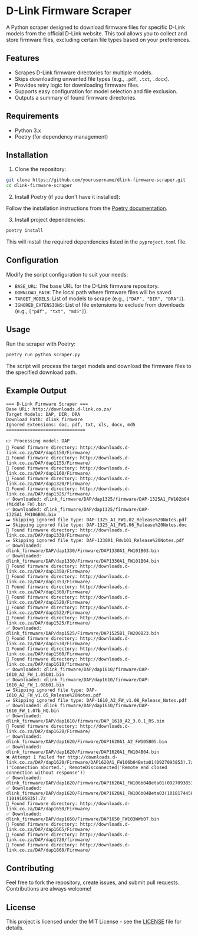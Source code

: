 
# D-Link Firmware Scraper

A Python scraper designed to download firmware files for specific D-Link models from the official D-Link website. This tool allows you to collect and store firmware files, excluding certain file types based on your preferences.

## Features

- Scrapes D-Link firmware directories for multiple models.
- Skips downloading unwanted file types (e.g., `.pdf`, `.txt`, `.docx`).
- Provides retry logic for downloading firmware files.
- Supports easy configuration for model selection and file exclusion.
- Outputs a summary of found firmware directories.

## Requirements

- Python 3.x
- Poetry (for dependency management)

## Installation

1. Clone the repository:

```bash
git clone https://github.com/yourusername/dlink-firmware-scraper.git
cd dlink-firmware-scraper
```

2. Install Poetry (if you don't have it installed):

Follow the installation instructions from the [Poetry documentation](https://python-poetry.org/docs/#installation).

3. Install project dependencies:

```bash
poetry install
```

This will install the required dependencies listed in the `pyproject.toml` file.

## Configuration

Modify the script configuration to suit your needs:

- `BASE_URL`: The base URL for the D-Link firmware repository.
- `DOWNLOAD_PATH`: The local path where firmware files will be saved.
- `TARGET_MODELS`: List of models to scrape (e.g., `["DAP", "DIR", "DRA"]`).
- `IGNORED_EXTENSIONS`: List of file extensions to exclude from downloads (e.g., `["pdf", "txt", "md5"]`).

## Usage

Run the scraper with Poetry:

```bash
poetry run python scraper.py
```

The script will process the target models and download the firmware files to the specified download path.

## Example Output

```
=== D-Link Firmware Scraper ===
Base URL: http://downloads.d-link.co.za/
Target Models: DAP, DIR, DRA
Download Path: dlink_firmware
Ignored Extensions: doc, pdf, txt, xls, docx, md5
==============================

👉 Processing model: DAP
📁 Found firmware directory: http://downloads.d-link.co.za/DAP/dap1150/Firmware/
📁 Found firmware directory: http://downloads.d-link.co.za/DAP/dap1155/Firmware/
📁 Found firmware directory: http://downloads.d-link.co.za/DAP/dap1160/Firmware/
📁 Found firmware directory: http://downloads.d-link.co.za/DAP/dap1320/Firmware/
📁 Found firmware directory: http://downloads.d-link.co.za/DAP/dap1325/firmware/
✅ Downloaded: dlink_firmware/DAP/dap1325/firmware/DAP-1325A1_FW102b04 (Middle FW).bin
✅ Downloaded: dlink_firmware/DAP/dap1325/firmware/DAP-1325A1_FW106B06.bin
⏭ Skipping ignored file type: DAP-1325_A1_FW1.02_Release%20Notes.pdf
⏭ Skipping ignored file type: DAP-1325_A1_FW1.06_Release%20Notes.doc
📁 Found firmware directory: http://downloads.d-link.co.za/DAP/dap1330/Firmware/
⏭ Skipping ignored file type: DAP-1330A1_FWv101_Release%20Notes.pdf
✅ Downloaded: dlink_firmware/DAP/dap1330/Firmware/DAP1330A1_FW101B03.bin
✅ Downloaded: dlink_firmware/DAP/dap1330/Firmware/DAP1330A1_FW101B04.bin
📁 Found firmware directory: http://downloads.d-link.co.za/DAP/dap1350/Firmware/
📁 Found firmware directory: http://downloads.d-link.co.za/DAP/dap1353/Firmware/
📁 Found firmware directory: http://downloads.d-link.co.za/DAP/dap1360/Firmware/
📁 Found firmware directory: http://downloads.d-link.co.za/DAP/dap1520/Firmware/
📁 Found firmware directory: http://downloads.d-link.co.za/DAP/dap1522/Firmware/
📁 Found firmware directory: http://downloads.d-link.co.za/DAP/dap1525/Firmware/
✅ Downloaded: dlink_firmware/DAP/dap1525/Firmware/DAP1525B1_FW200B23.bin
📁 Found firmware directory: http://downloads.d-link.co.za/DAP/dap1530/Firmware/
📁 Found firmware directory: http://downloads.d-link.co.za/DAP/dap1560/Firmware/
📁 Found firmware directory: http://downloads.d-link.co.za/DAP/dap1610/firmware/
✅ Downloaded: dlink_firmware/DAP/dap1610/firmware/DAP-1610_A2_FW_1.05b01.bin
✅ Downloaded: dlink_firmware/DAP/dap1610/firmware/DAP-1610_A2_FW_1.08b01.bin
⏭ Skipping ignored file type: DAP-1610_A2_FW_v1.05_Release%20Notes.pdf
⏭ Skipping ignored file type: DAP-1610_A2_FW_v1.08_Release_Notes.pdf
✅ Downloaded: dlink_firmware/DAP/dap1610/firmware/DAP-1610_FW_1.07b_HQ.bin
✅ Downloaded: dlink_firmware/DAP/dap1610/firmware/DAP_1610_A2_3.0.1_RS.bin
📁 Found firmware directory: http://downloads.d-link.co.za/DAP/dap1620/Firmware/
✅ Downloaded: dlink_firmware/DAP/dap1620/Firmware/DAP1620A1_A2_FW105B05.bin
✅ Downloaded: dlink_firmware/DAP/dap1620/Firmware/DAP1620A1_FW104B04.bin
❌ Attempt 1 failed for http://downloads.d-link.co.za/DAP/dap1620/Firmware/DAP1620A1_FW106b04Beta01(0927093853).7z: ('Connection aborted.', RemoteDisconnected('Remote end closed connection without response'))
✅ Downloaded: dlink_firmware/DAP/dap1620/Firmware/DAP1620A1_FW106b04Beta01(0927093853).7z
✅ Downloaded: dlink_firmware/DAP/dap1620/Firmware/DAP1620A1_FW106b04Beta03(1018174458)(1019105835).7z
📁 Found firmware directory: http://downloads.d-link.co.za/DAP/dap1650/Firmware/
✅ Downloaded: dlink_firmware/DAP/dap1650/Firmware/DAP1650_FW103WWb07.bin
📁 Found firmware directory: http://downloads.d-link.co.za/DAP/dap1665/Firmware/
📁 Found firmware directory: http://downloads.d-link.co.za/DAP/dap1720/firmware/
📁 Found firmware directory: http://downloads.d-link.co.za/DAP/dap1860/Firmware/
```

## Contributing

Feel free to fork the repository, create issues, and submit pull requests. Contributions are always welcome!

## License

This project is licensed under the MIT License - see the [LICENSE](LICENSE) file for details.
